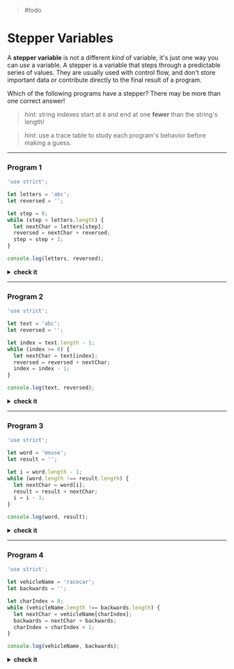 > #todo

# Stepper Variables

A **stepper variable** is not a different _kind_ of variable, it's just one way
you can _use_ a variable. A stepper is a variable that steps through a
predictable series of values. They are usually used with control flow, and don't
store important data or contribute directly to the final result of a program.

Which of the following programs have a stepper? There may be more than one
correct answer!

> _hint_: string indexes start at `0` and end at one **fewer** than the string's
> length!

> _hint_: use a trace table to study each program's behavior before making a
> guess.

---

### Program 1

```js
'use strict';

let letters = 'abc';
let reversed = '';

let step = 0;
while (step < letters.length) {
  let nextChar = letters[step];
  reversed = nextChar + reversed;
  step = step + 1;
}

console.log(letters, reversed);
```

<details>
<summary><strong>check it</strong></summary>
<br>

✔ Correct!

`step`:

- **initialized**: `0`, the first index in a string
- **stepped**: `+1`, to access each character in order from front to back
- **check**: is less than `letters.length`, the index of the last character in
  the string

The `step` variable is used as a stepper. It is initialized to `0` (the first
index in a string) and then steps up by `1` with each iteration of the loop,
each time being used as an index to access the next character in the string.

It is also used by the `while` loop's condition to know when all the characters
in the string have been used. When the `step` variable is equal to `letter`'s
length it's done.

None of the numbers stored in `step` appear in the final reversed text, the
numbers used only to support the program's control flow and character access.

</details>

---

### Program 2

```js
'use strict';

let text = 'abc';
let reversed = '';

let index = text.length - 1;
while (index >= 0) {
  let nextChar = text[index];
  reversed = reversed + nextChar;
  index = index - 1;
}

console.log(text, reversed);
```

<details>
<summary><strong>check it</strong></summary>
<br>

✔ Correct!

`index`:

- **initialized**: `text.length - 1`, the _last_ index in the string
- **stepped**: `-1`, to access each character in order from back to front
- **check**: is greater than or equal to `0`, the _first_ of a string

The `index` variable is used as a stepper. It is initialized to one _less_ than
the string's length and steps _down_ by one with each iteration of the loop.
Notice how the `nextChar` is added to the _end_ of the new string? That's
because the characters are being read in reverse order, adding them to the front
of `reversed` would not reverse the string!

`index` is also used by the `while` loop's condition to know when all the
characters in the string have been used. When the `index` variable is equal to
`-1` the loop condition will be false. It is written this way because `0` is the
first index in a string, when the `index` is `0` it has read the last remaining
character in the string.

None of the numbers stored in `index` appear in the final reversed text, the
numbers used only to support the program's control flow and character access

</details>

---

### Program 3

```js
'use strict';

let word = 'mouse';
let result = '';

let i = word.length - 1;
while (word.length !== result.length) {
  let nextChar = word[i];
  result = result + nextChar;
  i = i - 1;
}

console.log(word, result);
```

<details>
<summary><strong>check it</strong></summary>
<br>

✔ Correct!

`i`:

- **initialized**: `word.length - 1`, the _last_ index in the string
- **stepped**: `-1`, to access each character in order from back to front
- **check**: (`i` is not used in the check!)

The `i` variable is used as a stepper. It is initialized to one _less_ than the
string's length and steps _down_ by one with each iteration of the loop. Notice
how the `nextChar` is added to the _end_ of the new string? That's because the
characters are being read in reverse order, adding them to the front of `result`
would not reverse the string!

`i` is not used by the `while` loop's condition, instead the condition checks if
the original `word` and the new `result` have different lengths (contain a
different number of characters). When the two strings have the same number of
characters, then you know that all of the full string has been reversed and the
loop can stop.

None of the numbers stored in `i` appear in the final reversed text, the numbers
used only to support the program's control flow and character access

</details>

---

### Program 4

```js
'use strict';

let vehicleName = 'racecar';
let backwards = '';

let charIndex = 0;
while (vehicleName.length !== backwards.length) {
  let nextChar = vehicleName[charIndex];
  backwards = nextChar + backwards;
  charIndex = charIndex + 1;
}

console.log(vehicleName, backwards);
```

<details>
<summary><strong>check it</strong></summary>
<br>

✔ Correct!

`charIndex`:

- **initialized**: `0`, the first index in a string
- **stepped**: `+1`, to access each character in order from front to back
- **check**: (`charIndex` is not used in the check!)

The `charIndex` variable is used as a stepper. It is initialized to `0` (the
first index in a string) and then steps up by `1` with each iteration of the
loop, each time being used as an index to access the next character in the
string.

`charIndex` is not used by the `while` loop's condition, instead the condition
checks if the original `vehicleName` and the new `backwards` have different
lengths (contain a different number of characters). When the two strings have
the same number of characters, then you know that all of the full string has
been reversed and the loop can stop.

None of the numbers stored in `charIndex` appear in the final reversed text, the
numbers used only to support the program's control flow and character access

</details>
